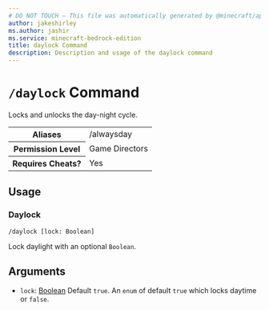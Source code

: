 ```yaml
---
# DO NOT TOUCH — This file was automatically generated by @minecraft/api-docs-generator, to report problems file an issue at https://github.com/Mojang/minecraft-scripting-libraries
author: jakeshirley
ms.author: jashir
ms.service: minecraft-bedrock-edition
title: daylock Command
description: Description and usage of the daylock command
---
```

# `/daylock` Command
Locks and unlocks the day-night cycle.

<table>
  <tr>
    <th>Aliases</th>
    <td>/alwaysday</td>
  </tr>
  <tr>
    <th>Permission Level</th>
    <td>Game Directors</td>
  </tr>
  <tr>
    <th>Requires Cheats?</th>
    <td>Yes</td>
  </tr>
</table>

## Usage
### Daylock
`/daylock [lock: Boolean]`

Lock daylight with an optional `Boolean`.

## Arguments
- `lock`: [Boolean](../enums/Boolean.md)
Default `true`. An `enum` of default `true` which locks daytime or `false`.

